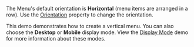 The Menu's default orientation is **Horizontal** (menu items are arranged in a row). Use the [Orientation](https://docs.devexpress.com/Blazor/DevExpress.Blazor.DxMenu.Orientation) property to change the orientation. 

This demo demonstrates how to create a vertical menu. You can also choose the **Desktop** or **Mobile** display mode. View the [Display Mode](Menu#MobileHorizontal) demo for more information about these modes.
